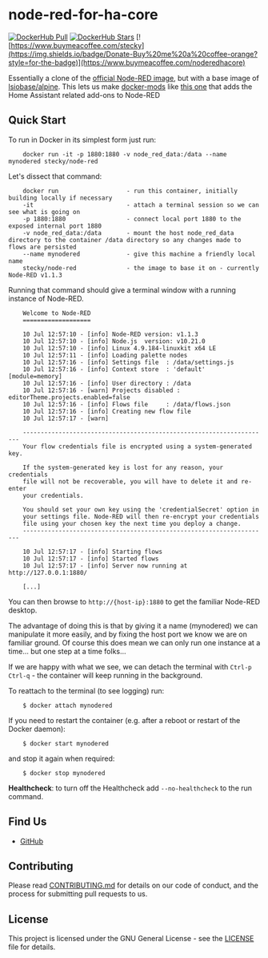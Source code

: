 # node-red-for-ha-core

[![DockerHub Pull](https://img.shields.io/docker/pulls/stecky/node-red.svg)](https://hub.docker.com/r/stecky/node-red/)
[![DockerHub Stars](https://img.shields.io/docker/stars/stecky/node-red.svg?maxAge=2592000)](https://hub.docker.com/r/stecky/node-red/)
[![https://www.buymeacoffee.com/stecky](https://img.shields.io/badge/Donate-Buy%20me%20a%20coffee-orange?style=for-the-badge)](https://www.buymeacoffee.com/noderedhacore)

Essentially a clone of the [official Node-RED image](https://github.com/node-red/node-red-docker/blob/master/docker-custom/Dockerfile.custom), but with a base image of [lsiobase/alpine](https://github.com/linuxserver/docker-baseimage-alpine).
This lets us make [docker-mods](https://github.com/linuxserver/docker-mods) like [this one](https://github.com/stecky/docker-mods/tree/node-red-home-assistant) that adds the Home Assistant related add-ons to Node-RED

## Quick Start

To run in Docker in its simplest form just run:

        docker run -it -p 1880:1880 -v node_red_data:/data --name mynodered stecky/node-red

Let's dissect that command:

        docker run                   - run this container, initially building locally if necessary
        -it                          - attach a terminal session so we can see what is going on
        -p 1880:1880                 - connect local port 1880 to the exposed internal port 1880
        -v node_red_data:/data       - mount the host node_red_data directory to the container /data directory so any changes made to flows are persisted
        --name mynodered             - give this machine a friendly local name
        stecky/node-red              - the image to base it on - currently Node-RED v1.1.3


Running that command should give a terminal window with a running instance of Node-RED.

        Welcome to Node-RED
        ===================

        10 Jul 12:57:10 - [info] Node-RED version: v1.1.3
        10 Jul 12:57:10 - [info] Node.js  version: v10.21.0
        10 Jul 12:57:10 - [info] Linux 4.9.184-linuxkit x64 LE
        10 Jul 12:57:11 - [info] Loading palette nodes
        10 Jul 12:57:16 - [info] Settings file  : /data/settings.js
        10 Jul 12:57:16 - [info] Context store  : 'default' [module=memory]
        10 Jul 12:57:16 - [info] User directory : /data
        10 Jul 12:57:16 - [warn] Projects disabled : editorTheme.projects.enabled=false
        10 Jul 12:57:16 - [info] Flows file     : /data/flows.json
        10 Jul 12:57:16 - [info] Creating new flow file
        10 Jul 12:57:17 - [warn]

        ---------------------------------------------------------------------
        Your flow credentials file is encrypted using a system-generated key.

        If the system-generated key is lost for any reason, your credentials
        file will not be recoverable, you will have to delete it and re-enter
        your credentials.

        You should set your own key using the 'credentialSecret' option in
        your settings file. Node-RED will then re-encrypt your credentials
        file using your chosen key the next time you deploy a change.
        ---------------------------------------------------------------------

        10 Jul 12:57:17 - [info] Starting flows
        10 Jul 12:57:17 - [info] Started flows
        10 Jul 12:57:17 - [info] Server now running at http://127.0.0.1:1880/

        [...]

You can then browse to `http://{host-ip}:1880` to get the familiar Node-RED desktop.


The advantage of doing this is that by giving it a name (mynodered) we can manipulate it
more easily, and by fixing the host port we know we are on familiar ground.
Of course this does mean we can only run one instance at a time... but one step at a time folks...

If we are happy with what we see, we can detach the terminal with `Ctrl-p` `Ctrl-q` - the
container will keep running in the background.

To reattach to the terminal (to see logging) run:

        $ docker attach mynodered

If you need to restart the container (e.g. after a reboot or restart of the Docker daemon):

        $ docker start mynodered

and stop it again when required:

        $ docker stop mynodered

**Healthcheck**: to turn off the Healthcheck add `--no-healthcheck` to the run command.

## Find Us

* [GitHub](https://github.com/stecky/alpine-node-red-docker)

## Contributing

Please read [CONTRIBUTING.md](CONTRIBUTING.md) for details on our code of conduct, and the process for submitting pull requests to us.

## License

This project is licensed under the GNU General License - see the [LICENSE](LICENSE) file for details.
